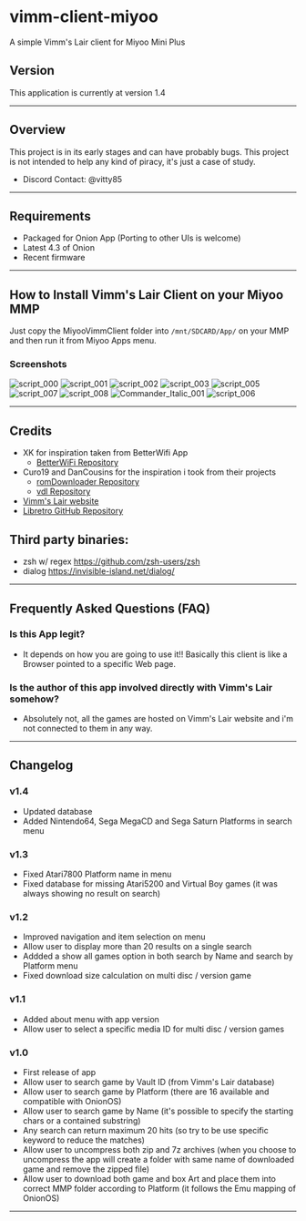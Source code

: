 # vimm-client-miyoo

A simple Vimm's Lair client for Miyoo Mini Plus

## Version

This application is currently at version 1.4

---

## Overview

This project is in its early stages and can have probably bugs. This project is not intended to help any kind of piracy, it's just a case of study.

- Discord Contact: @vitty85

---

## Requirements

- Packaged for Onion App (Porting to other UIs is welcome)
- Latest 4.3 of Onion
- Recent firmware

---

## How to Install Vimm's Lair Client on your Miyoo MMP

Just copy the MiyooVimmClient folder into `/mnt/SDCARD/App/` on your MMP and then run it from Miyoo Apps menu.

### Screenshots

   ![script_000](https://github.com/Vitty85/vimm-client-miyoo/assets/53129080/c47fd62d-9284-44e8-a3f0-58d30be6207a)
   ![script_001](https://github.com/Vitty85/vimm-client-miyoo/assets/53129080/e4f2e6b9-aa50-4d65-9beb-b7a46d2cf790)
   ![script_002](https://github.com/Vitty85/vimm-client-miyoo/assets/53129080/5d01b182-19dc-44c1-9053-be37abe2e310)
   ![script_003](https://github.com/Vitty85/vimm-client-miyoo/assets/53129080/b54838d8-b597-40a8-88cc-648f760718ea)
   ![script_005](https://github.com/Vitty85/vimm-client-miyoo/assets/53129080/c14f57df-9fb7-4918-befa-398678f384c0)
   ![script_007](https://github.com/Vitty85/vimm-client-miyoo/assets/53129080/2cabd0a2-70e3-4a86-98c0-aa33d69acc79)
   ![script_008](https://github.com/Vitty85/vimm-client-miyoo/assets/53129080/0b643eaa-274d-42aa-bfff-a35862134278)
   ![Commander_Italic_001](https://github.com/Vitty85/vimm-client-miyoo/assets/53129080/05cb8009-7af7-4ab1-bcd1-5345af7e39fc)
   ![script_006](https://github.com/Vitty85/vimm-client-miyoo/assets/53129080/c3d32f55-362b-4c29-a1b1-d38579515fb9)

---

## Credits

- XK for inspiration taken from BetterWifi App
  - [BetterWiFi Repository](https://github.com/XK9274/better-wifi-miyoo)
- Curo19 and DanCousins for the inspiration i took from their projects
  - [romDownloader Repository](https://github.com/Curo19/romDownloader)
  - [vdl Repository](https://github.com/DanCousins/vdl)
- [Vimm's Lair website](https://vimm.net)
- [Libretro GitHub Repository](https://github.com/libretro-thumbnails)

## Third party binaries:

- zsh w/ regex https://github.com/zsh-users/zsh
- dialog https://invisible-island.net/dialog/

---

## Frequently Asked Questions (FAQ)

### Is this App legit?
- It depends on how you are going to use it!! Basically this client is like a Browser pointed to a specific Web page.

### Is the author of this app involved directly with Vimm's Lair somehow?
- Absolutely not, all the games are hosted on Vimm's Lair website and i'm not connected to them in any way.

---

## Changelog

### v1.4
   - Updated database
   - Added Nintendo64, Sega MegaCD and Sega Saturn Platforms in search menu

### v1.3
   - Fixed Atari7800 Platform name in menu
   - Fixed database for missing Atari5200 and Virtual Boy games (it was always showing no result on search)

### v1.2
   - Improved navigation and item selection on menu
   - Allow user to display more than 20 results on a single search
   - Addded a show all games option in both search by Name and search by Platform menu
   - Fixed download size calculation on multi disc / version game

### v1.1
   - Added about menu with app version
   - Allow user to select a specific media ID for multi disc / version games

### v1.0
   - First release of app
   - Allow user to search game by Vault ID (from Vimm's Lair database)
   - Allow user to search game by Platform (there are 16 available and compatible with OnionOS)
   - Allow user to search game by Name (it's possible to specify the starting chars or a contained substring)
   - Any search can return maximum 20 hits (so try to be use specific keyword to reduce the matches)
   - Allow user to uncompress both zip and 7z archives (when you choose to uncompress the app will create a folder with same name of downloaded game and remove the zipped file)
   - Allow user to download both game and box Art and place them into correct MMP folder according to Platform (it follows the Emu mapping of OnionOS)

---
